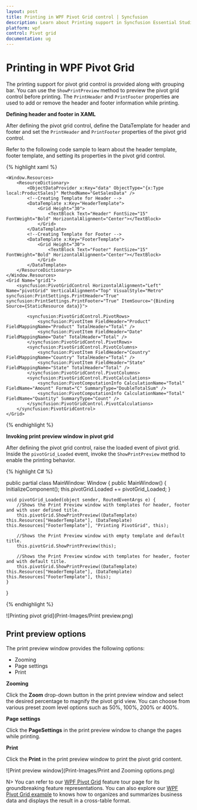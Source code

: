 ```yaml
---
layout: post
title: Printing in WPF Pivot Grid control | Syncfusion
description: Learn about Printing support in Syncfusion Essential Studio WPF Pivot Grid control, its elements and more.
platform: wpf
control: Pivot grid
documentation: ug
---
```


# Printing in WPF Pivot Grid

The printing support for pivot grid control is provided along with grouping bar. You can use the `ShowPrintPreview` method to preview the pivot grid control before printing. The `PrintHeader` and `PrintFooter` properties are used to add or remove the header and footer information while printing.

**Defining header and footer in XAML**

After defining the pivot grid control, define the DataTemplate for header and footer and set the `PrintHeader` and `PrintFooter` properties of the pivot grid control.

Refer to the following code sample to learn about the header template, footer template, and setting its properties in the pivot grid control.

{% highlight xaml %}

    <Window.Resources>
        <ResourceDictionary>
            <ObjectDataProvider x:Key="data" ObjectType="{x:Type local:ProductSales}" MethodName="GetSalesData" />
            <!--Creating Template for Header -->
            <DataTemplate x:Key="HeaderTemplate">
                <Grid Height="30">
                    <TextBlock Text="Header" FontSize="15" FontWeight="Bold" HorizontalAlignment="Center"></TextBlock>
                </Grid>
            </DataTemplate>
            <!--Creating Template for Footer -->
            <DataTemplate x:Key="FooterTemplate">
                <Grid Height="30">
                    <TextBlock Text="Footer" FontSize="15" FontWeight="Bold" HorizontalAlignment="Center"></TextBlock>
                </Grid>
            </DataTemplate>
        </ResourceDictionary>
    </Window.Resources>
    <Grid Name="grid1">
        <syncfusion:PivotGridControl HorizontalAlignment="Left" Name="pivotGrid" VerticalAlignment="Top" VisualStyle="Metro" syncfusion:PrintSettings.PrintHeader="True" syncfusion:PrintSettings.PrintFooter="True" ItemSource="{Binding   Source={StaticResource data}}">

            <syncfusion:PivotGridControl.PivotRows>
                <syncfusion:PivotItem FieldHeader="Product" FieldMappingName="Product" TotalHeader="Total" />
                <syncfusion:PivotItem FieldHeader="Date" FieldMappingName="Date" TotalHeader="Total" />
            </syncfusion:PivotGridControl.PivotRows>
            <syncfusion:PivotGridControl.PivotColumns>
                <syncfusion:PivotItem FieldHeader="Country" FieldMappingName="Country" TotalHeader="Total" />
                <syncfusion:PivotItem FieldHeader="State" FieldMappingName="State" TotalHeader="Total" />
            </syncfusion:PivotGridControl.PivotColumns>
            <syncfusion:PivotGridControl.PivotCalculations>
                <syncfusion:PivotComputationInfo CalculationName="Total" FieldName="Amount" Format="C" SummaryType="DoubleTotalSum" />
                <syncfusion:PivotComputationInfo CalculationName="Total" FieldName="Quantity" SummaryType="Count" />
            </syncfusion:PivotGridControl.PivotCalculations>
        </syncfusion:PivotGridControl>
    </Grid>

{% endhighlight %}

**Invoking print preview window in pivot grid**

After defining the pivot grid control, raise the loaded event of pivot grid. Inside the `pivotGrid_Loaded` event, invoke the `ShowPrintPreview` method to enable the printing behavior.

{% highlight C# %}

public partial class MainWindow: Window {
    public MainWindow() {
        InitializeComponent();
        this.pivotGrid.Loaded += pivotGrid_Loaded;
    }

    void pivotGrid_Loaded(object sender, RoutedEventArgs e) {
        //Shows the Print Preview window with templates for header, footer and with user defined title.
        this.pivotGrid.ShowPrintPreview((DataTemplate) this.Resources["HeaderTemplate"], (DataTemplate) this.Resources["FooterTemplate"], "Printing PivotGrid", this);

        //Shows the Print Preview window with empty template and default title.
        this.pivotGrid.ShowPrintPreview(this);

        //Shows the Print Preview window with templates for header, footer and with default title.
        this.pivotGrid.ShowPrintPreview((DataTemplate) this.Resources["HeaderTemplate"], (DataTemplate) this.Resources["FooterTemplate"], this);
    }
}

{% endhighlight %}

![Printing pivot grid](Print-Images/Print preview.png)

## Print preview options

The print preview window provides the following options:

* Zooming
* Page settings
* Print

**Zooming**

Click the **Zoom** drop-down button in the print preview window and select the desired percentage to magnify the pivot grid view. You can choose from various preset zoom level options such as 50%, 100%, 200% or 400%.

**Page settings**

Click the **PageSettings** in the print preview window to change the pages while printing.

**Print**

Click the **Print** in the print preview window to print the pivot grid content.

![Print preview window](Print-Images/Print and Zooming options.png)

N> You can refer to our [WPF Pivot Grid](https://www.syncfusion.com/wpf-controls/pivot-grid) feature tour page for its groundbreaking feature representations. You can also explore our [WPF Pivot Grid example](https://github.com/syncfusion/wpf-demos) to knows how to organizes and summarizes business data and displays the result in a cross-table format.